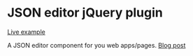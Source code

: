 JSON editor jQuery plugin
=========================

[Live example](http://jsonmate.com)

A JSON editor component for you web apps/pages.
[Blog post](http://www.daviddurman.com)
